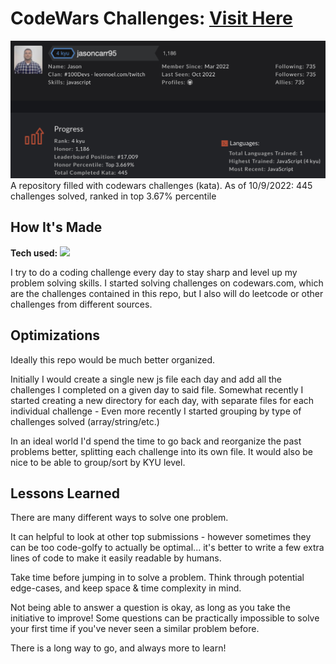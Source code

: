 # CodeWars Challenges: <a target="_blank" href="https://www.codewars.com/users/jasoncarr95" >Visit Here</a>

![alt tag](jasoncarr95-codewars.png)
A repository filled with codewars challenges (kata).
As of 10/9/2022: 445 challenges solved, ranked in top 3.67% percentile

## How It's Made

**Tech used:** <img src="https://img.shields.io/static/v1?label=|&message=JAVASCRIPT&color=3c7f5d&style=plastic&logo=javascript"/>

I try to do a coding challenge every day to stay sharp and level up my problem solving skills. I started solving challenges on codewars.com, which are the challenges contained in this repo, but I also will do leetcode or other challenges from different sources.

## Optimizations

Ideally this repo would be much better organized.

Initially I would create a single new js file each day and add all the challenges I completed on a given day to said file. Somewhat recently I  started creating a new directory for each day, with separate files for each individual challenge - Even more recently I started grouping by type of challenges solved (array/string/etc.)

In an ideal world I'd spend the time to go back and reorganize the past problems better, splitting each challenge into its own file. It would also be nice to be able to group/sort by KYU level.

## Lessons Learned

There are many different ways to solve one problem.

It can helpful to look at other top submissions - however sometimes they can be too code-golfy to actually be optimal... it's better to write a few extra lines of code to make it easily readable by humans.

Take time before jumping in to solve a problem. Think through potential edge-cases, and keep space & time complexity in mind.

Not being able to answer a question is okay, as long as you take the initiative to improve! Some questions can be practically impossible to solve your first time if you've never seen a similar problem before.

There is a long way to go, and always more to learn!
